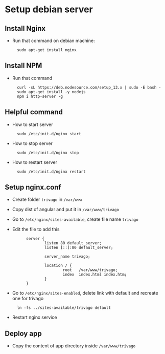 # Setup debian server

## Install Nginx

* Run that command on debian machine:

        sudo apt-get install nginx
        
## Install NPM

* Run that command

        curl -sL https://deb.nodesource.com/setup_13.x | sudo -E bash -
        sudo apt-get install -y nodejs
        npm i http-server -g
        
## Helpful command

* How to start server

        sudo /etc/init.d/nginx start
* How to stop server
        
        sudo /etc/init.d/nginx stop
* How to restart server        
        
        sudo /etc/init.d/nginx restart
        
## Setup nginx.conf

* Create folder `trivago` in `/var/www` 
* Copy dist of angular and put it in `/var/www/trivago`
* Go to `/etc/nginx/sites-available`, create file name `trivago`
* Edit the file to add this
        
            server {
                    listen 80 default_server;
                    listen [::]:80 default_server;
            
                    server_name trivago;
            
                    location / {
                            root   /var/www/trivago;
                            index  index.html index.htm;
                    }
            }
* Go to `/etc/nginx/sites-enabled`, delete link with default and recreate one for trivago
        
        ln -fs ../sites-available/trivago default
* Restart nginx service

## Deploy app

* Copy the content of app directory inside `/var/www/trivago`